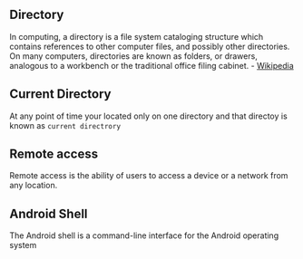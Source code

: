  ## Directory 
 In computing, a directory is a file system cataloging structure which contains references to other computer files, and possibly other directories. On many computers, directories are known as folders, or drawers, analogous to a workbench or the traditional office filing cabinet. - [Wikipedia](https://en.wikipedia.org/wiki/Directory_(computing))

## Current Directory
   At any point of time your located only on one directory and that directoy is known as `current directrory`
## Remote access
Remote access is the ability of users to access a device or a network from any location.

## Android Shell 
  The Android shell is a command-line interface for the Android operating system



